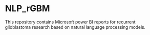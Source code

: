 # NLP_rGBM
This repository contains Microsoft power BI reports for recurrent glioblastoma research based on natural language processing models.
